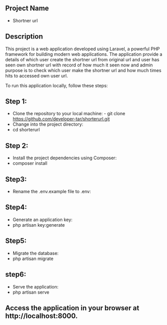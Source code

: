 ## Project Name
- Shortner url

## Description
This project is a web application developed using Laravel, a powerful PHP framework for building modern web applications. The application provide a details of which user create the shortner url from original url and user has seen own shortner url with record of how much it seen now and admin purpose is to check which user make the shortner url and how much times hits to accessed own user url.



To run this application locally, follow these steps:                                                                                                                       
## Step 1:
- Clone the repository to your local machine:                                                                                                                     - git clone https://github.com/developer-tar/shorterurl.git
- Change into the project directory:
- cd shorterurl

## Step 2:
- Install the project dependencies using Composer: 
- composer install
## Step3:
- Rename the  .env.example file  to .env:
## Step4:
- Generate an application key:
- php artisan key:generate
## Step5:
- Migrate the database:
- php artisan migrate
## step6:
- Serve the application:
- php artisan serve
## Access the application in your browser at http://localhost:8000.

